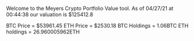Welcome to the Meyers Crypto Portfolio Value tool. 
As of 04/27/21 at 00:44:38 our valuation is $125412.8 

BTC Price = $53961.45
 ETH Price = $2530.18
BTC Holdings = 1.06BTC
 ETH holdings = 26.960005962ETH 
